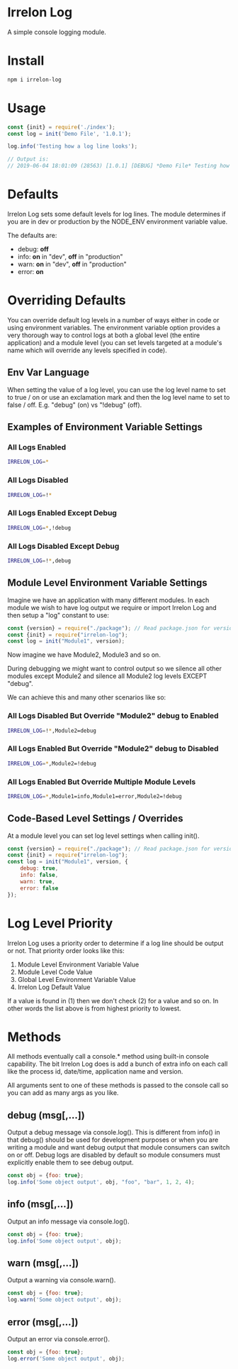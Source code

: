 # Irrelon Log
A simple console logging module.

# Install
```bash
npm i irrelon-log
```

# Usage
```js
const {init} = require('./index');
const log = init('Demo File', '1.0.1');

log.info('Testing how a log line looks');

// Output is:
// 2019-06-04 18:01:09 (28563) [1.0.1] [DEBUG] *Demo File* Testing how a debug line looks

```

# Defaults
Irrelon Log sets some default levels for log lines. The module
determines if you are in dev or production by the NODE_ENV 
environment variable value.

The defaults are:

* debug: **off**
* info: **on** in "dev", **off** in "production"
* warn: **on** in "dev", **off** in "production"
* error: **on**

# Overriding Defaults
You can override default log levels in a number of ways either
in code or using environment variables. The environment variable
option provides a very thorough way to control logs at both
a global level (the entire application) and a module level (you
can set levels targeted at a module's name which will override
any levels specified in code).

## Env Var Language
When setting the value of a log level, you can use the log
level name to set to true / on or use an exclamation mark
and then the log level name to set to false / off. E.g.
"debug" (on) vs "!debug" (off).

## Examples of Environment Variable Settings

### All Logs Enabled
```bash
IRRELON_LOG=*
```

### All Logs Disabled
```bash
IRRELON_LOG=!*
```

### All Logs Enabled Except Debug
```bash
IRRELON_LOG=*,!debug
```

### All Logs Disabled Except Debug
```bash
IRRELON_LOG=!*,debug
```

## Module Level Environment Variable Settings
Imagine we have an application with many different modules.
In each module we wish to have log output we require or import
Irrelon Log and then setup a "log" constant to use:

```js
const {version} = require("./package"); // Read package.json for version
const {init} = require("irrelon-log");
const log = init("Module1", version);
```

Now imagine we have Module2, Module3 and so on.

During debugging we might want to control output so we silence
all other modules except Module2 and silence all Module2 log
levels EXCEPT "debug".

We can achieve this and many other scenarios like so:

### All Logs Disabled But Override "Module2" debug to Enabled
```bash
IRRELON_LOG=!*,Module2=debug
```

### All Logs Enabled But Override "Module2" debug to Disabled
```bash
IRRELON_LOG=*,Module2=!debug
```

### All Logs Enabled But Override Multiple Module Levels 
```bash
IRRELON_LOG=*,Module1=info,Module1=error,Module2=!debug
```

## Code-Based Level Settings / Overrides
At a module level you can set log level settings when calling init().

```js
const {version} = require("./package"); // Read package.json for version
const {init} = require("irrelon-log");
const log = init("Module1", version, {
	debug: true,
	info: false,
	warn: true,
	error: false
});
```

# Log Level Priority
Irrelon Log uses a priority order to determine if a log line should be output
or not. That priority order looks like this:

1) Module Level Environment Variable Value
2) Module Level Code Value
3) Global Level Environment Variable Value
4) Irrelon Log Default Value

If a value is found in (1) then we don't check (2) for a value
and so on. In other words the list above is from highest
priority to lowest.

# Methods
All methods eventually call a console.* method using
built-in console capability. The bit Irrelon Log does
is add a bunch of extra info on each call like the 
process id, date/time, application name and version.

All arguments sent to one of these methods is passed
to the console call so you can add as many args as you
like.

## debug (msg[,...])
Output a debug message via console.log(). This is different
from info() in that debug() should be used for development
purposes or when you are writing a module and want debug
output that module consumers can switch on or off. Debug
logs are disabled by default so module consumers must
explicitly enable them to see debug output.

```js
const obj = {foo: true};
log.info('Some object output', obj, "foo", "bar", 1, 2, 4);
```

## info (msg[,...])
Output an info message via console.log().

```js
const obj = {foo: true};
log.info('Some object output', obj);
```

## warn (msg[,...])
Output a warning via console.warn().

```js
const obj = {foo: true};
log.warn('Some object output', obj);
```

## error (msg[,...])
Output an error via console.error().

```js
const obj = {foo: true};
log.error('Some object output', obj);
```

